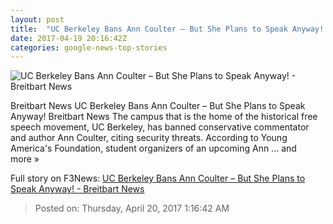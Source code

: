 ```yaml
---
layout: post
title:  "UC Berkeley Bans Ann Coulter – But She Plans to Speak Anyway! - Breitbart News"
date: 2017-04-19 20:16:42Z
categories: google-news-top-stories
---
```


![UC Berkeley Bans Ann Coulter – But She Plans to Speak Anyway! - Breitbart News](http://media.breitbart.com/media/2016/08/Ann-Coulter-2012-CPAC-Flickr.jpg)

Breitbart News UC Berkeley Bans Ann Coulter – But She Plans to Speak Anyway! Breitbart News The campus that is the home of the historical free speech movement, UC Berkeley, has banned conservative commentator and author Ann Coulter, citing security threats. According to Young America's Foundation, student organizers of an upcoming Ann ... and more »


Full story on F3News: [UC Berkeley Bans Ann Coulter – But She Plans to Speak Anyway! - Breitbart News](http://www.f3nws.com/n/hQjy4C)

> Posted on: Thursday, April 20, 2017 1:16:42 AM
